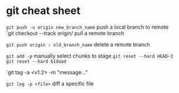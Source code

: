 git cheat sheet
=====================

`git push -u origin new_branch_name`      push a local branch to remote         
`git checkout --track origin/<remote branch>    pull a remote branch 

`git push origin : old_branch_name`     delete a remote branch 

`git add -p`                  manually select chunks to stage 
`git reset --hard HEAD~3`     
`git reset --hard b1daad`     

`git tag -a <v1.2> -m "message..."

`git log -p <file>`       diff a specific file

